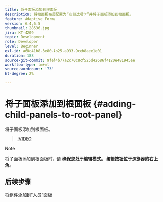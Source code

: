 ```yaml
---
title: 将子面板添加到根面板
description: 将根面板布局配置为“左侧选项卡”并将子面板添加到根面板。
feature: Adaptive Forms
version: 6.4,6.5
thumbnail: 28536.jpg
jira: KT-4209
topic: Development
role: Developer
level: Beginner
exl-id: a68c41b8-3e80-4b25-a933-9ceb8aee1e01
duration: 188
source-git-commit: 9fef4b77a2c70c8cf525d42686f4120e481945ee
workflow-type: tm+mt
source-wordcount: '73'
ht-degree: 2%

---
```


# 将子面板添加到根面板 {#adding-child-panels-to-root-panel}

将子面板添加到根面板。


>[!VIDEO](https://video.tv.adobe.com/v/28536?quality=12&learn=on)

>[!NOTE]
>将子面板添加到根面板时，请 **确保您处于编辑模式。 编辑按钮位于浏览器的右上角。**

## 后续步骤

[将组件添加到“人员”面板](./adding-components-to-people-panel.md)
